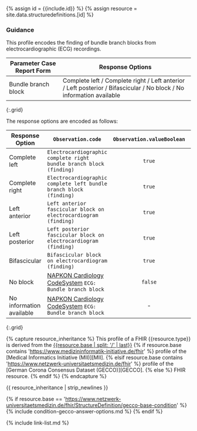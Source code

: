 
{% assign id = {{include.id}} %}
{% assign resource = site.data.structuredefinitions.[id] %}

### Guidance

This profile encodes the finding of bundle branch blocks from electrocardiographic (ECG) recordings.

| Parameter Case Report Form | Response Options |
| -------------------------- | ---------------- |
| Bundle branch block | Complete left / Complete right / Left anterior / Left posterior / Bifascicular / No block / No information available |
{:.grid}

The response options are encoded as follows:

| Response Option | `Observation.code` | `Observation.valueBoolean` |  `Observation.dataAbsentReason` |
| --------------- | ---------------- | :--------------: | :--------------: |
| Complete left | `Electrocardiographic complete right bundle branch block (finding)` | `true` | - |
| Complete right | `Electrocardiographic complete left bundle branch block (finding)` | `true` | - |
| Left anterior | `Left anterior fascicular block on electrocardiogram (finding)` | `true` | - |
| Left posterior | `Left posterior fascicular block on electrocardiogram (finding)` | `true` | - |
| Bifascicular | `Bifascicular block on electrocardiogram (finding)` | `true` | - |
| No block | [NAPKON Cardiology CodeSystem](CodeSystem-napkon-cardiology.html) `ECG: Bundle branch block` | `false` | - |
| No information available | [NAPKON Cardiology CodeSystem](CodeSystem-napkon-cardiology.html) `ECG: Bundle branch block` | - | `#unknown` |
{:.grid}

{% capture resource_inheritance %}
This profile of a FHIR {{resource.type}} is derived from the [{{resource.base | split: '/' | last}}]({{resource.base}})
{% if resource.base contains 'https://www.medizininformatik-initiative.de/fhir' %}
 profile of the [Medical Informatics Initiative (MII)][MII].
{% elsif resource.base contains 'https://www.netzwerk-universitaetsmedizin.de/fhir' %}
 profile of the [German Corona Consensus Dataset (GECCO)][GECCO].
{% else %}
 FHIR resource.
{% endif %}
{% endcapture %}

{{ resource_inheritance | strip_newlines }}

{% if resource.base == 'https://www.netzwerk-universitaetsmedizin.de/fhir/StructureDefinition/gecco-base-condition' %}
{% include condition-gecco-answer-options.md %}
{% endif %}

{% include link-list.md %}
